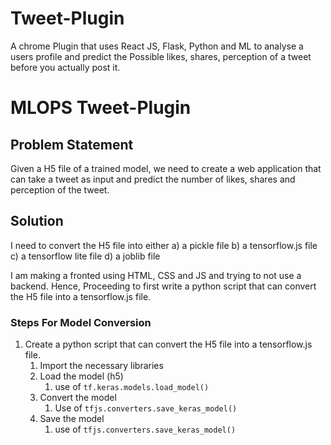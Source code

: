 # Tweet-Plugin
A chrome Plugin that uses React JS, Flask, Python and ML to analyse a users profile and predict the Possible likes, shares, perception of a tweet before you actually post it.

# MLOPS Tweet-Plugin

## Problem Statement
Given a H5 file of a trained model, we need to create a web application that can take a tweet as input and predict the number of likes, shares and perception of the tweet.

## Solution
I need to convert the H5 file into either 
    a) a pickle file
    b) a tensorflow.js file
    c) a tensorflow lite file
    d) a joblib file

I am making a fronted using HTML, CSS and JS and trying to not use a backend. Hence, Proceeding to first write a python script that can convert the H5 file into a tensorflow.js file.

### Steps For Model Conversion
1. Create a python script that can convert the H5 file into a tensorflow.js file.
   1. Import the necessary libraries
   2.  Load the model (h5)
       1.  use of `tf.keras.models.load_model()`
   3. Convert the model
      1. Use of `tfjs.converters.save_keras_model()`
   4.  Save the model
       1.  use of `tfjs.converters.save_keras_model()`
   